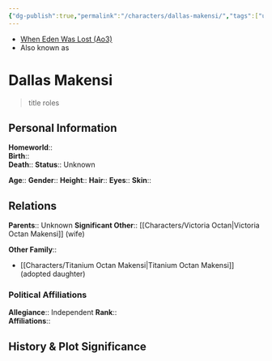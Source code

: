 ```yaml
---
{"dg-publish":true,"permalink":"/characters/dallas-makensi/","tags":["unfinished"],"noteIcon":"saber1"}
---
```


- [When Eden Was Lost (Ao3)](https://archiveofourown.org/works/19334440/chapters/45992584)
- Also known as
# Dallas Makensi
>title roles

## Personal Information

**Homeworld**::  
**Birth**::  
**Death**:: 
**Status**::  Unknown

**Age**:: 
**Gender**:: 
**Height**:: 
**Hair**:: 
**Eyes**:: 
**Skin**:: 

## Relations

**Parents**::  Unknown
**Significant Other**::  [[Characters/Victoria Octan\|Victoria Octan Makensi]] (wife)

**Other Family**::
- [[Characters/Titanium Octan Makensi\|Titanium Octan Makensi]] (adopted daughter)

### Political Affiliations

**Allegiance**::  Independent
**Rank**::  
**Affiliations**::  

## History & Plot Significance

